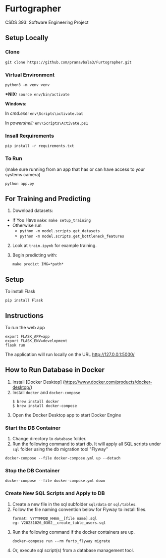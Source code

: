 # Furtographer
CSDS 393: Software Engineering Project

## Setup Locally

### Clone
```
git clone https://github.com/pranavbala3/Furtographer.git
```
### Virtual Environment
```
python3 -m venv venv
```
**\*NIX:** `source env/bin/activate`

**Windows:**

In *cmd.exe:* `env\Scripts\activate.bat`

In *powershell:* `env\Scripts\Activate.ps1`

### Insall Requirements
```
pip install -r requirements.txt
```

### To Run
(make sure running from an app that has or can have access to your systems camera)
```
python app.py
```

## For Training and Predicting

1. Download datasets:

- If You Have ```make```: `make setup_training`
- Otherwise run
  - ```python -m model.scripts.get_datasets```
  - ```python -m model.scripts.get_bottleneck_features```

2. Look at `train.ipynb` for example training.

3. Begin predicting with:

   `make predict IMG=*path*`

## Setup
To install Flask
```
pip install Flask
```

## Instructions
To run the web app
```
export FLASK_APP=app
export FLASK_ENV=development
flask run
```
The application will run locally on the URL http://127.0.0.1:5000/

## How to Run Database in Docker

1. Install [Docker Desktop] (https://www.docker.com/products/docker-desktop/)
1. Install `docker` and `docker-compose`
    ```
    $ brew install docker
    $ brew install docker-compose
    ```
1.  Open the Docker Desktop app to start Docker Engine

### Start the DB Container
1. Change directory to `database` folder.
1. Run the following command to start db. It will apply all SQL scripts under `sql` folder using the db migration tool "Flyway"
```
docker-compose --file docker-compose.yml up --detach
```

### Stop the DB Container
```
docker-compose --file docker-compose.yml down
```

### Create New SQL Scripts and Apply to DB
1. Create a new file in the sql subfolder `sql/data` or `sql/tables`.
1. Follow the file naming convention below for Flyway to install files.
    ```
    format: VYYYMMDD_HHmm__[file name].sql
    eg: V20231026_0302__create_table_users.sql
    ```
1. Run the following command if the docker containers are up.
    ```
    docker-compose run --rm furto_flyway migrate
    ```
1. Or, execute sql script(s) from a database management tool.
